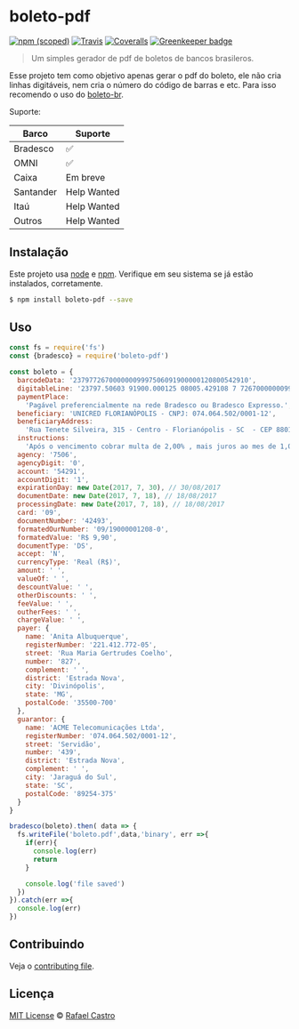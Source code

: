 # boleto-pdf

[![npm (scoped)](https://img.shields.io/npm/v/boleto-pdf.svg)](https://www.npmjs.com/package/boleto-pdf)
[![Travis](https://img.shields.io/travis/boleto-br/boleto-pdf.svg)](https://travis-ci.org/boleto-br/boleto-pdf)
[![Coveralls](https://img.shields.io/coveralls/boleto-br/boleto-pdf.svg)](https://coveralls.io/github/boleto-br/boleto-pdf?branch=master)
[![Greenkeeper badge](https://badges.greenkeeper.io/boleto-br/boleto-pdf.svg)](https://greenkeeper.io/)

> Um simples gerador de pdf de boletos de bancos brasileros.

Esse projeto tem como objetivo apenas gerar o pdf do boleto, ele não cria linhas
digitáveis, nem cria o número do código de barras e etc. Para isso recomendo o
uso do [boleto-br](https://www.npmjs.com/package/boleto-br).

Suporte:

| Barco        |  Suporte             |
|--------------|----------------------|
| Bradesco     |  :white_check_mark:  |
| OMNI         |  :white_check_mark:  |
| Caixa        |  Em breve            |
| Santander    |  Help Wanted         |
| Itaú         |  Help Wanted         |
| Outros       |  Help Wanted         |

## Instalação

Este projeto usa [node](http://nodejs.org) e [npm](https://npmjs.com).
Verifique em seu sistema se já estão instalados, corretamente.

```sh
$ npm install boleto-pdf --save

```

## Uso

```js
const fs = require('fs')
const {bradesco} = require('boleto-pdf')

const boleto = {
  barcodeData: '23797726700000009997506091900000120800542910',
  digitableLine: '23797.50603 91900.000125 08005.429108 7 72670000000999',
  paymentPlace:
    'Pagável preferencialmente na rede Bradesco ou Bradesco Expresso.',
  beneficiary: 'UNICRED FLORIANÓPOLIS - CNPJ: 074.064.502/0001-12',
  beneficiaryAddress:
    'Rua Tenete Silveira, 315 - Centro - Florianópolis - SC  - CEP 88010-301',
  instructions:
    'Após o vencimento cobrar multa de 2,00% , mais juros ao mes de 1,00%.',
  agency: '7506',
  agencyDigit: '0',
  account: '54291',
  accountDigit: '1',
  expirationDay: new Date(2017, 7, 30), // 30/08/2017
  documentDate: new Date(2017, 7, 18), // 18/08/2017
  processingDate: new Date(2017, 7, 18), // 18/08/2017
  card: '09',
  documentNumber: '42493',
  formatedOurNumber: '09/19000001208-0',
  formatedValue: 'R$ 9,90',
  documentType: 'DS',
  accept: 'N',
  currencyType: 'Real (R$)',
  amount: ' ',
  valueOf: ' ',
  descountValue: ' ',
  otherDiscounts: ' ',
  feeValue: ' ',
  outherFees: ' ',
  chargeValue: ' ',
  payer: {
    name: 'Anita Albuquerque',
    registerNumber: '221.412.772-05',
    street: 'Rua Maria Gertrudes Coelho',
    number: '827',
    complement: ' ',
    district: 'Estrada Nova',
    city: 'Divinópolis',
    state: 'MG',
    postalCode: '35500-700'
  },
  guarantor: {
    name: 'ACME Telecomunicações Ltda',
    registerNumber: '074.064.502/0001-12',
    street: 'Servidão',
    number: '439',
    district: 'Estrada Nova',
    complement: ' ',
    city: 'Jaraguá do Sul',
    state: 'SC',
    postalCode: '89254-375'
  }
}

bradesco(boleto).then( data => {
  fs.writeFile('boleto.pdf',data,'binary', err =>{
    if(err){
      console.log(err)
      return
    }

    console.log('file saved')
  })
}).catch(err =>{
  console.log(err)
})

```

## Contribuindo

Veja o [contributing file](CONTRIBUTING.md).

## Licença

[MIT License](LICENSE.md) © [Rafael Castro](https://twitter.com/rafaelc457ro)
